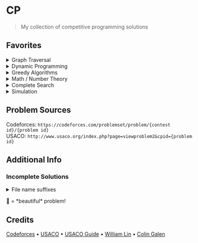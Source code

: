 # CP

> My collection of competitive programming solutions

## Favorites

<details><summary>Graph Traversal</summary>
- [Cooperative Game](https://github.com/mathletedev/cp/blob/main/Codeforces/1137D.cpp) 🐬
- [Field Day](https://github.com/mathletedev/cp/blob/main/USACO/1327.cpp) 🐬
- [The Great Revegetation](https://github.com/mathletedev/cp/blob/main/USACO/920.cpp)
- [Fence Planning](https://github.com/mathletedev/cp/blob/main/USACO/944.cpp)
- [Why Did the Cow Cross the Road III](https://github.com/mathletedev/cp/blob/main/USACO/716.cpp)
</details>

<details><summary>Dynamic Programming</summary>
- [Cow Tipping](https://github.com/mathletedev/cp/blob/main/USACO/689.cpp)
</details>

<details><summary>Greedy Algorithms</summary>
- [Divide and Conquer](https://github.com/mathletedev/cp/blob/main/Codeforces/1762A.cpp)
</details>

<details><summary>Math / Number Theory</summary>
- [Koxia and Permutation](https://github.com/mathletedev/cp/blob/main/Codeforces/1770B.cpp)
- [Minimum LCM](https://github.com/mathletedev/cp/blob/main/Codeforces/1765M.cpp)
</details>

<details><summary>Complete Search</summary>
- [X-Sum](https://github.com/mathletedev/cp/blob/main/Codeforces/1676D.cpp)
</details>

<details><summary>Simulation</summary>
- [Going to the Cinema](https://github.com/mathletedev/cp/blob/main/Codeforces/1781B.cpp)
- [Easy Assembly](https://github.com/mathletedev/cp/blob/main/Codeforces/1773E_e.cpp)
</details>

## Problem Sources

Codeforces: `https://codeforces.com/problemset/problem/{contest id}/{problem id}`\
USACO: `http://www.usaco.org/index.php?page=viewproblem2&cpid={problem id}`

## Additional Info

### Incomplete Solutions

<details>
<summary>File name suffixes</summary>
- `_i` incorrect solutions
- `_t` timed-out solutions
- `_u` unfinished solutions
</details>

🐬 = \*beautiful\* problem!

## Credits

[Codeforces](https://codeforces.com) • [USACO](http://usaco.org) • [USACO Guide](https://usaco.guide) • [William Lin](https://www.youtube.com/@tmwilliamlin168) • [Colin Galen](https://www.youtube.com/@ColinGalen)
